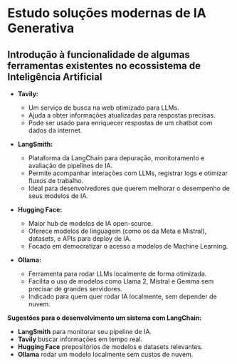 # Estudo soluções modernas de IA Generativa


## Introdução à funcionalidade de algumas ferramentas existentes no ecossistema de Inteligência Artificial

- **Tavily:**
   - Um serviço de busca na web otimizado para LLMs.
   - Ajuda a obter informações atualizadas para respostas precisas.
   - Pode ser usado para enriquecer respostas de um chatbot com dados da internet.

- **LangSmith:** 
  - Plataforma da LangChain para depuração, monitoramento e avaliação de pipelines de IA.
  - Permite acompanhar interações com LLMs, registrar logs e otimizar fluxos de trabalho.
  - Ideal para desenvolvedores que querem melhorar o desempenho de seus modelos de IA.

- **Hugging Face:**
  - Maior hub de modelos de IA open-source.
  - Oferece modelos de linguagem (como os da Meta e Mistral), datasets, e APIs para deploy de IA.
  - Focado em democratizar o acesso a modelos de Machine Learning.

- **Ollama:**
  - Ferramenta para rodar LLMs localmente de forma otimizada. 
  - Facilita o uso de modelos como Llama 2, Mistral e Gemma sem precisar de grandes servidores. 
  - Indicado para quem quer rodar IA localmente, sem depender de nuvem.


**Sugestões para o desenvolvimento um sistema com LangChain:**

 - **LangSmith** para monitorar seu pipeline de IA.
 - **Tavily** buscar informações em tempo real.
 - **Hugging Face** prepositórios de modelos e datasets relevantes.
 - **Ollama** rodar um modelo localmente sem custos de nuvem.